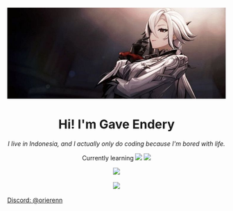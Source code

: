 
<p align="center">
  <img src="arle.jpg" width="600"/>
</p>

<h1 align="center">Hi! I'm Gave Endery</h1>



<p align="center">
  <i>I live in Indonesia, and I actually only do coding because I'm bored with life.</i>
</p>

<p align="center">
  Currently learning  
  <img src="https://cdn.jsdelivr.net/gh/devicons/devicon/icons/javascript/javascript-original.svg" width="20"/> 
  <img src="https://cdn.jsdelivr.net/gh/devicons/devicon/icons/html5/html5-original.svg" width="20"/> 
</p>


<p align="center">
  <img src="https://github-readme-stats.vercel.app/api?username=renoren17&show_icons=true&theme=tokyonight" />
</p>

<p align="center">
  <img src="https://github-readme-streak-stats.herokuapp.com/?user=renoren17&theme=tokyonight" />
</p>
<a href="https://discord.com/users/USERNAME-ID" target="_blank">Discord: @orierenn</a>
